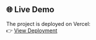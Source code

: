 ## 🌐 Live Demo

The project is deployed on Vercel:  
👉 [View Deployment](https://vercel.com/danylos-projects-7f922fcb/test-task-goit)

